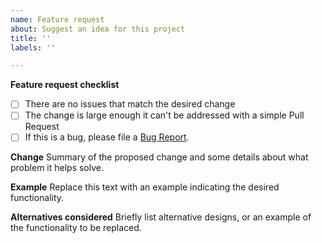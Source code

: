```yaml
---
name: Feature request
about: Suggest an idea for this project
title: ''
labels: ''

---
```


**Feature request checklist**

- [ ] There are no issues that match the desired change
- [ ] The change is large enough it can't be addressed with a simple Pull Request
- [ ] If this is a bug, please file a [Bug Report](./ISSUE_TEMPLATE).

**Change**
Summary of the proposed change and some details about what problem
it helps solve.

**Example**
Replace this text with an example indicating the desired functionality.

**Alternatives considered**
Briefly list alternative designs, or an example of the functionality to be replaced.
